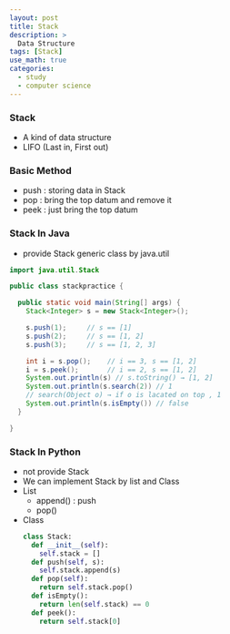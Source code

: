 ```yaml
---
layout: post
title: Stack
description: >
  Data Structure
tags: [Stack]
use_math: true
categories:
  - study
  - computer science
---
```

### Stack
* A kind of data structure
* LIFO (Last in, First out)

### Basic Method
* push : storing data in Stack
* pop : bring the top datum and remove it
* peek : just bring the top datum

### Stack In Java
* provide Stack generic class by java.util

~~~java
import java.util.Stack

public class stackpractice {

  public static void main(String[] args) {
    Stack<Integer> s = new Stack<Integer>();

    s.push(1);     // s == [1]
    s.push(2);     // s == [1, 2]
    s.push(3);     // s == [1, 2, 3]

    int i = s.pop();    // i == 3, s == [1, 2]
    i = s.peek();       // i == 2, s == [1, 2]
    System.out.println(s) // s.toString() → [1, 2]
    System.out.println(s.search(2)) // 1
    // search(Object o) → if o is lacated on top , 1
    System.out.println(s.isEmpty()) // false
  }

}
~~~

### Stack In Python
* not provide Stack
* We can implement Stack by list and Class
* List
  * append() : push
  * pop()
* Class
  ~~~python
  class Stack:
    def __init__(self):
      self.stack = []
    def push(self, s):
      self.stack.append(s)
    def pop(self):
      return self.stack.pop()
    def isEmpty():
      return len(self.stack) == 0
    def peek():
      return self.stack[0]

  ~~~
